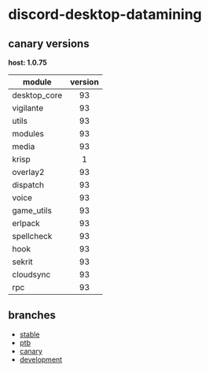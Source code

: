 # discord-desktop-datamining

## canary versions

**host: 1.0.75**

| module | version |
| ------ | :-----: |
| desktop_core | 93 |
| vigilante | 93 |
| utils | 93 |
| modules | 93 |
| media | 93 |
| krisp | 1 |
| overlay2 | 93 |
| dispatch | 93 |
| voice | 93 |
| game_utils | 93 |
| erlpack | 93 |
| spellcheck | 93 |
| hook | 93 |
| sekrit | 93 |
| cloudsync | 93 |
| rpc | 93 |

## branches

- [stable](https://github.com/OpenAsar/discord-desktop-datamining/tree/stable)
- [ptb](https://github.com/OpenAsar/discord-desktop-datamining/tree/ptb)
- [canary](https://github.com/OpenAsar/discord-desktop-datamining/tree/canary)
- [development](https://github.com/OpenAsar/discord-desktop-datamining/tree/development)